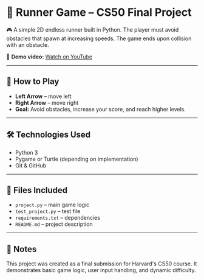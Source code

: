 # 🏃 Runner Game – CS50 Final Project

🎮 A simple 2D endless runner built in Python. The player must avoid obstacles that spawn at increasing speeds. The game ends upon collision with an obstacle.

🎥 **Demo video:** [Watch on YouTube](https://www.youtube.com/watch?v=3XkZzGRrQuE)

---

## 🚀 How to Play

- **Left Arrow** – move left  
- **Right Arrow** – move right  
- **Goal:** Avoid obstacles, increase your score, and reach higher levels.

---

## 🛠 Technologies Used

- Python 3
- Pygame or Turtle (depending on implementation)
- Git & GitHub

---

## 📁 Files Included

- `project.py` – main game logic  
- `test_project.py` – test file  
- `requirements.txt` – dependencies  
- `README.md` – project description

---

## 💬 Notes

This project was created as a final submission for Harvard's CS50 course. It demonstrates basic game logic, user input handling, and dynamic difficulty.
